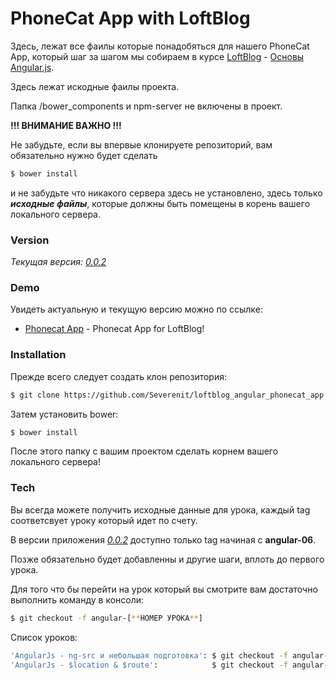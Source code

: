 # PhoneCat App with LoftBlog
Здесь, лежат все фаилы которые понадобяться для нашего PhoneCat App, который шаг за шагом мы собираем в курсе [LoftBlog](http://www.youtube.com/user/loftblog) - [Основы Angular.js](http://www.youtube.com/playlist?list=PLY4rE9dstrJxWEX3fCPjFpmcnoU_3GRWW).

Здесь лежат искодные фаилы проекта.

Папка /bower_components и npm-server не включены в проект.

**!!! ВНИМАНИЕ ВАЖНО !!!**

Не забудьте, если вы впервые клонируете репозиторий, вам обязательно нужно будет сделать
```sh
$ bower install
```
и не забудьте что никакого сервера здесь не установлено, здесь только ***исходные файлы***, которые должны быть помещены в корень вашего локального сервера.


### Version
*Текущая версия: [0.0.2]()*

### Demo

Увидеть актуальную и текущую версию можно по ссылке:

* [Phonecat App](http://phonecat.severenit.ru/) - Phonecat App for LoftBlog!

### Installation

Прежде всего следует создать клон репозитория:

```sh
$ git clone https://github.com/Severenit/loftblog_angular_phonecat_app
```
Затем установить bower:
```sh
$ bower install
```
После этого папку с вашим проектом сделать корнем вашего локального сервера!

### Tech
Вы всегда можете получить исходные данные для урока, каждый tag соответсвует уроку который идет по счету. 

В версии приложения *[0.0.2]()* доступно только tag начиная с **angular-06**. 

Позже обязательно будет добавленны и другие шаги, вплоть до первого урока.

Для того что бы перейти на урок который вы смотрите вам достаточно выполнить команду в консоли:
```sh
$ git checkout -f angular-[**НОМЕР УРОКА**]
```
Список уроков:
```sh
'AngularJs - ng-src и небольшая подготовка': $ git checkout -f angular-06
'AngularJs - $location & $route':            $ git checkout -f angular-07
```

